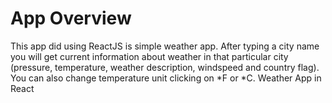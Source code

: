 # App Overview
This app did using ReactJS is simple weather app. After typing a city name you will get current information about weather in that particular city (pressure, temperature, weather description, windspeed and country flag). You can also change temperature unit clicking on *F or *C.
Weather App in React
